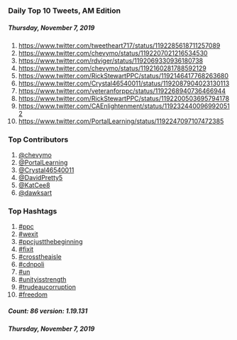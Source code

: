 ### Daily Top 10 Tweets, AM Edition
##### Thursday, November 7, 2019
 1) https://www.twitter.com/tweetheart717/status/1192285618711257089
 2) https://www.twitter.com/chevymo/status/1192207021216534530
 3) https://www.twitter.com/rdviger/status/1192069330936180738
 4) https://www.twitter.com/chevymo/status/1192160281788592129
 5) https://www.twitter.com/RickStewartPPC/status/1192146417768263680
 6) https://www.twitter.com/Crystal46540011/status/1192087904023130113
 7) https://www.twitter.com/veteranforppc/status/1192268940736466944
 8) https://www.twitter.com/RickStewartPPC/status/1192200503695794178
 9) https://www.twitter.com/CAEnlightenment/status/1192324400969920512
10) https://www.twitter.com/PortalLearning/status/1192247097107472385

### Top Contributors
  1) [@chevymo](https://www.twitter.com/chevymo)
  2) [@PortalLearning](https://www.twitter.com/PortalLearning)
  3) [@Crystal46540011](https://www.twitter.com/Crystal46540011)
  4) [@DavidPretty5](https://www.twitter.com/DavidPretty5)
  5) [@KatCee8](https://www.twitter.com/KatCee8)
  6) [@dawksart](https://www.twitter.com/dawksart)


### Top Hashtags

  1) [#ppc](https://www.twitter.com/hashtag/ppc)
  2) [#wexit](https://www.twitter.com/hashtag/wexit)
  3) [#ppcjustthebeginning](https://www.twitter.com/hashtag/ppcjustthebeginning)
  4) [#fixit](https://www.twitter.com/hashtag/fixit)
  5) [#crosstheaisle](https://www.twitter.com/hashtag/crosstheaisle)
  6) [#cdnpoli](https://www.twitter.com/hashtag/cdnpoli)
  7) [#un](https://www.twitter.com/hashtag/un)
  8) [#unityisstrength](https://www.twitter.com/hashtag/unityisstrength)
  9) [#trudeaucorruption](https://www.twitter.com/hashtag/trudeaucorruption)
 10) [#freedom](https://www.twitter.com/hashtag/freedom)

##### Count: 86	version: 1.19.131
##### Thursday, November 7, 2019

